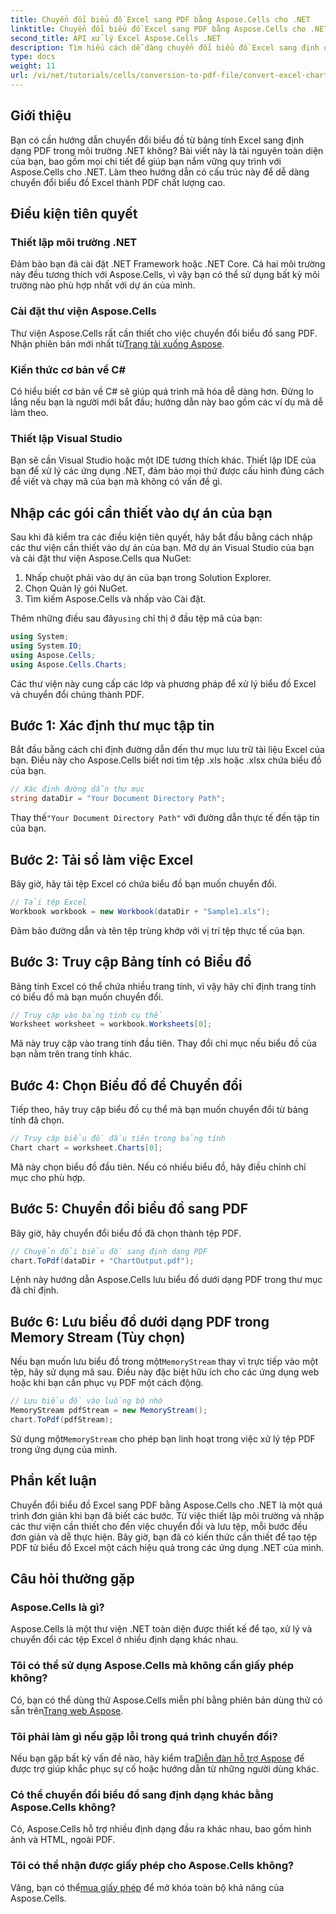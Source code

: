 ```yaml
---
title: Chuyển đổi biểu đồ Excel sang PDF bằng Aspose.Cells cho .NET
linktitle: Chuyển đổi biểu đồ Excel sang PDF bằng Aspose.Cells cho .NET
second_title: API xử lý Excel Aspose.Cells .NET
description: Tìm hiểu cách dễ dàng chuyển đổi biểu đồ Excel sang định dạng PDF trong .NET bằng Aspose.Cells. Hướng dẫn từng bước của chúng tôi bao gồm các điều kiện tiên quyết, thiết lập, mẫu mã và Câu hỏi thường gặp.
type: docs
weight: 11
url: /vi/net/tutorials/cells/conversion-to-pdf-file/convert-excel-charts-to-pdf/
---
```

## Giới thiệu

Bạn có cần hướng dẫn chuyển đổi biểu đồ từ bảng tính Excel sang định dạng PDF trong môi trường .NET không? Bài viết này là tài nguyên toàn diện của bạn, bao gồm mọi chi tiết để giúp bạn nắm vững quy trình với Aspose.Cells cho .NET. Làm theo hướng dẫn có cấu trúc này để dễ dàng chuyển đổi biểu đồ Excel thành PDF chất lượng cao.

## Điều kiện tiên quyết

### Thiết lập môi trường .NET
Đảm bảo bạn đã cài đặt .NET Framework hoặc .NET Core. Cả hai môi trường này đều tương thích với Aspose.Cells, vì vậy bạn có thể sử dụng bất kỳ môi trường nào phù hợp nhất với dự án của mình.

### Cài đặt thư viện Aspose.Cells
 Thư viện Aspose.Cells rất cần thiết cho việc chuyển đổi biểu đồ sang PDF. Nhận phiên bản mới nhất từ[Trang tải xuống Aspose](https://releases.aspose.com/cells/net/).

### Kiến thức cơ bản về C#
Có hiểu biết cơ bản về C# sẽ giúp quá trình mã hóa dễ dàng hơn. Đừng lo lắng nếu bạn là người mới bắt đầu; hướng dẫn này bao gồm các ví dụ mã dễ làm theo.

### Thiết lập Visual Studio
Bạn sẽ cần Visual Studio hoặc một IDE tương thích khác. Thiết lập IDE của bạn để xử lý các ứng dụng .NET, đảm bảo mọi thứ được cấu hình đúng cách để viết và chạy mã của bạn mà không có vấn đề gì.

## Nhập các gói cần thiết vào dự án của bạn

Sau khi đã kiểm tra các điều kiện tiên quyết, hãy bắt đầu bằng cách nhập các thư viện cần thiết vào dự án của bạn. Mở dự án Visual Studio của bạn và cài đặt thư viện Aspose.Cells qua NuGet:

1. Nhấp chuột phải vào dự án của bạn trong Solution Explorer.
2. Chọn Quản lý gói NuGet.
3. Tìm kiếm Aspose.Cells và nhấp vào Cài đặt.

 Thêm những điều sau đây`using` chỉ thị ở đầu tệp mã của bạn:

```csharp
using System;
using System.IO;
using Aspose.Cells;
using Aspose.Cells.Charts;
```

Các thư viện này cung cấp các lớp và phương pháp để xử lý biểu đồ Excel và chuyển đổi chúng thành PDF.

## Bước 1: Xác định thư mục tập tin

Bắt đầu bằng cách chỉ định đường dẫn đến thư mục lưu trữ tài liệu Excel của bạn. Điều này cho Aspose.Cells biết nơi tìm tệp .xls hoặc .xlsx chứa biểu đồ của bạn.

```csharp
// Xác định đường dẫn thư mục
string dataDir = "Your Document Directory Path";
```

 Thay thế`"Your Document Directory Path"` với đường dẫn thực tế đến tập tin của bạn.

## Bước 2: Tải sổ làm việc Excel

Bây giờ, hãy tải tệp Excel có chứa biểu đồ bạn muốn chuyển đổi.

```csharp
// Tải tệp Excel
Workbook workbook = new Workbook(dataDir + "Sample1.xls");
```

Đảm bảo đường dẫn và tên tệp trùng khớp với vị trí tệp thực tế của bạn.

## Bước 3: Truy cập Bảng tính có Biểu đồ

Bảng tính Excel có thể chứa nhiều trang tính, vì vậy hãy chỉ định trang tính có biểu đồ mà bạn muốn chuyển đổi.

```csharp
// Truy cập vào bảng tính cụ thể
Worksheet worksheet = workbook.Worksheets[0];
```

Mã này truy cập vào trang tính đầu tiên. Thay đổi chỉ mục nếu biểu đồ của bạn nằm trên trang tính khác.

## Bước 4: Chọn Biểu đồ để Chuyển đổi

Tiếp theo, hãy truy cập biểu đồ cụ thể mà bạn muốn chuyển đổi từ bảng tính đã chọn.

```csharp
// Truy cập biểu đồ đầu tiên trong bảng tính
Chart chart = worksheet.Charts[0];
```

Mã này chọn biểu đồ đầu tiên. Nếu có nhiều biểu đồ, hãy điều chỉnh chỉ mục cho phù hợp.

## Bước 5: Chuyển đổi biểu đồ sang PDF

Bây giờ, hãy chuyển đổi biểu đồ đã chọn thành tệp PDF.

```csharp
// Chuyển đổi biểu đồ sang định dạng PDF
chart.ToPdf(dataDir + "ChartOutput.pdf");
```

Lệnh này hướng dẫn Aspose.Cells lưu biểu đồ dưới dạng PDF trong thư mục đã chỉ định.

## Bước 6: Lưu biểu đồ dưới dạng PDF trong Memory Stream (Tùy chọn)

 Nếu bạn muốn lưu biểu đồ trong một`MemoryStream` thay vì trực tiếp vào một tệp, hãy sử dụng mã sau. Điều này đặc biệt hữu ích cho các ứng dụng web hoặc khi bạn cần phục vụ PDF một cách động.

```csharp
// Lưu biểu đồ vào luồng bộ nhớ
MemoryStream pdfStream = new MemoryStream();
chart.ToPdf(pdfStream);
```

 Sử dụng một`MemoryStream` cho phép bạn linh hoạt trong việc xử lý tệp PDF trong ứng dụng của mình.

## Phần kết luận

Chuyển đổi biểu đồ Excel sang PDF bằng Aspose.Cells cho .NET là một quá trình đơn giản khi bạn đã biết các bước. Từ việc thiết lập môi trường và nhập các thư viện cần thiết cho đến việc chuyển đổi và lưu tệp, mỗi bước đều đơn giản và dễ thực hiện. Bây giờ, bạn đã có kiến thức cần thiết để tạo tệp PDF từ biểu đồ Excel một cách hiệu quả trong các ứng dụng .NET của mình.

## Câu hỏi thường gặp

### Aspose.Cells là gì?

Aspose.Cells là một thư viện .NET toàn diện được thiết kế để tạo, xử lý và chuyển đổi các tệp Excel ở nhiều định dạng khác nhau.

### Tôi có thể sử dụng Aspose.Cells mà không cần giấy phép không?

 Có, bạn có thể dùng thử Aspose.Cells miễn phí bằng phiên bản dùng thử có sẵn trên[Trang web Aspose](https://releases.aspose.com/cells/net/).

### Tôi phải làm gì nếu gặp lỗi trong quá trình chuyển đổi?

 Nếu bạn gặp bất kỳ vấn đề nào, hãy kiểm tra[Diễn đàn hỗ trợ Aspose](https://forum.aspose.com/c/cells/9) để được trợ giúp khắc phục sự cố hoặc hướng dẫn từ những người dùng khác.

### Có thể chuyển đổi biểu đồ sang định dạng khác bằng Aspose.Cells không?

Có, Aspose.Cells hỗ trợ nhiều định dạng đầu ra khác nhau, bao gồm hình ảnh và HTML, ngoài PDF.

### Tôi có thể nhận được giấy phép cho Aspose.Cells không?

 Vâng, bạn có thể[mua giấy phép](https://purchase.conholdate.com/buy) để mở khóa toàn bộ khả năng của Aspose.Cells.